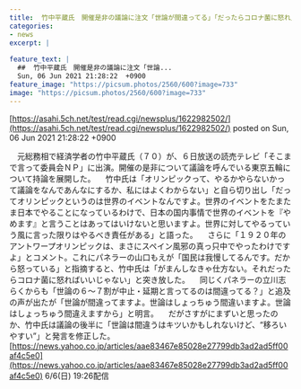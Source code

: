 ```yaml
---
title:  竹中平蔵氏　開催是非の議論に注文「世論が間違ってる」「だったらコロナ菌に怒れ」  
categories:
- news
excerpt: |
  
feature_text: |
  ##  竹中平蔵氏　開催是非の議論に注文「世論...
  Sun, 06 Jun 2021 21:28:22  +0900
feature_image: "https://picsum.photos/2560/600?image=733"
image: "https://picsum.photos/2560/600?image=733"
---
```


[https://asahi.5ch.net/test/read.cgi/newsplus/1622982502/](https://asahi.5ch.net/test/read.cgi/newsplus/1622982502/)
posted on Sun, 06 Jun 2021 21:28:22  +0900

<!--more-->

　元総務相で経済学者の竹中平蔵氏（７０）が、６日放送の読売テレビ「そこまで言って委員会ＮＰ」に出演。開催の是非について議論を呼んでいる東京五輪について持論を展開した。 　竹中氏は「オリンピックって、やるかやらないかって議論をなんであんなにするか、私にはよくわからない」と自ら切り出し「だってオリンピックというのは世界のイベントなんですよ。世界のイベントをたまたま日本でやることになっているわけで、日本の国内事情で世界のイベントを『やめます』と言うことはあってはいけないと思いますよ。世界に対してやるっていう風に言った限りはやるべき責任がある」と語った。 　さらに「１９２０年のアントワープオリンピックは、まさにスペイン風邪の真っ只中でやったわけですよ」とコメント。これにパネラーの山口もえが「国民は我慢してるんです。だから怒っている」と指摘すると、竹中氏は「がまんしなきゃ仕方ない。それだったらコロナ菌に怒ればいいじゃない」と突き放した。 　同じくパネラーの立川志らくからも「世論の６〜７割が中止・延期と言ってるのは間違ってる？」と追及の声が出たが「世論が間違ってますよ。世論はしょっちゅう間違いますよ。世論はしょっちゅう間違えますから」と明言。 　だがさすがにまずいと思ったのか、竹中氏は議論の後半に「世論は間違うはキツいかもしれないけど、“移ろいやすい”」と発言を修正した。 [https://news.yahoo.co.jp/articles/aae83467e85028e27799db3ad2ad5ff00af4c5e0](https://news.yahoo.co.jp/articles/aae83467e85028e27799db3ad2ad5ff00af4c5e0) 6/6(日) 19:26配信

